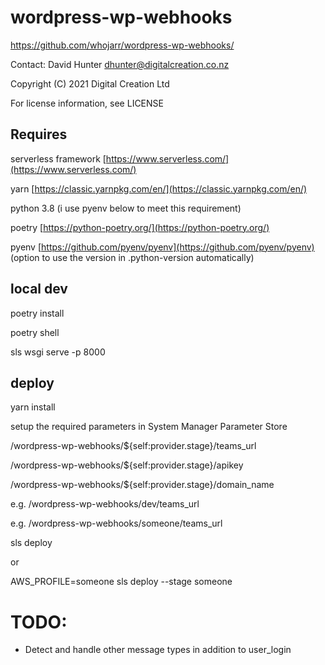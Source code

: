 # wordpress-wp-webhooks

https://github.com/whojarr/wordpress-wp-webhooks/

Contact: David Hunter dhunter@digitalcreation.co.nz

Copyright (C) 2021 Digital Creation Ltd

For license information, see LICENSE


## Requires

serverless framework [https://www.serverless.com/](https://www.serverless.com/)

yarn [https://classic.yarnpkg.com/en/](https://classic.yarnpkg.com/en/)

python 3.8 (i use pyenv below to meet this requirement)

poetry [https://python-poetry.org/](https://python-poetry.org/)

pyenv [https://github.com/pyenv/pyenv](https://github.com/pyenv/pyenv) (option to use the version in .python-version automatically)

## local dev

poetry install

poetry shell

sls wsgi serve -p 8000


## deploy

yarn install

setup the required parameters in System Manager Parameter Store

/wordpress-wp-webhooks/${self:provider.stage}/teams_url

/wordpress-wp-webhooks/${self:provider.stage}/apikey

/wordpress-wp-webhooks/${self:provider.stage}/domain_name 


e.g. /wordpress-wp-webhooks/dev/teams_url

e.g. /wordpress-wp-webhooks/someone/teams_url


sls deploy

or 

AWS_PROFILE=someone sls deploy --stage someone

# TODO:

* Detect and handle other message types in addition to user_login
